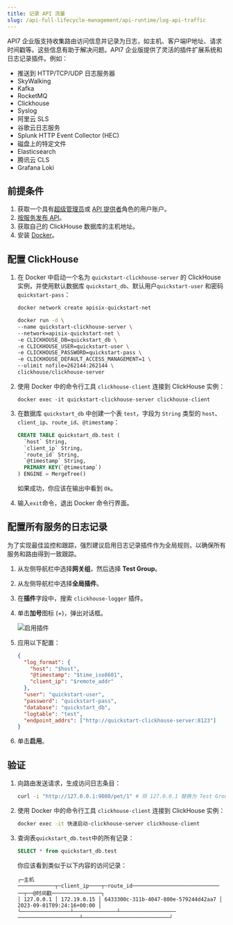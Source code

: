 ```yaml
---
title: 记录 API 流量
slug: /api-full-lifecycle-management/api-runtime/log-api-traffic
---
```


API7 企业版支持收集路由访问信息并记录为日志，如主机、客户端IP地址、请求时间戳等。这些信息有助于解决问题。API7 企业版提供了灵活的插件扩展系统和日志记录插件。例如：

- 推送到 HTTP/TCP/UDP 日志服务器
- SkyWalking
- Kafka
- RocketMQ
- Clickhouse
- Syslog
- 阿里云 SLS
- 谷歌云日志服务
- Splunk HTTP Event Collector (HEC)
- 磁盘上的特定文件
- Elasticsearch
- 腾讯云 CLS
- Grafana Loki

## 前提条件

1. 获取一个具有[超级管理员](../../administration/role-based-access-control.md#super-admin)或 [API 提供者](../../administration/role-based-access-control.md#api-provider)角色的用户账户。
2. [按服务发布 API](../api-publishing/publish-apis-by-service.md)。
3. 获取自己的 ClickHouse 数据库的主机地址。
4. 安装 [Docker](https://docs.docker.com/get-docker/)。

## 配置 ClickHouse

1. 在 Docker 中启动一个名为 `quickstart-clickhouse-server` 的 ClickHouse 实例，并使用默认数据库 `quickstart_db`、默认用户`quickstart-user` 和密码 `quickstart-pass`：

    ```bash
    docker network create apisix-quickstart-net

    docker run -d \
    --name quickstart-clickhouse-server \
    --network=apisix-quickstart-net \
    -e CLICKHOUSE_DB=quickstart_db \
    -e CLICKHOUSE_USER=quickstart-user \
    -e CLICKHOUSE_PASSWORD=quickstart-pass \
    -e CLICKHOUSE_DEFAULT_ACCESS_MANAGEMENT=1 \
    --ulimit nofile=262144:262144 \
    clickhouse/clickhouse-server
    ```

2. 使用 Docker 中的命令行工具 `clickhouse-client` 连接到 ClickHouse 实例：

    ```shell
    docker exec -it quickstart-clickhouse-server clickhouse-client
    ```

3. 在数据库 `quickstart_db` 中创建一个表 `test`，字段为 `String` 类型的 `host`、`client_ip`、`route_id`、`@timestamp`：

    ```sql
    CREATE TABLE quickstart_db.test (
      `host` String,
      `client_ip` String,
      `route_id` String,
      `@timestamp` String,
      PRIMARY KEY(`@timestamp`)
    ) ENGINE = MergeTree()
    ```

    如果成功，你应该在输出中看到 `Ok`。

4. 输入`exit`命令，退出 Docker 命令行界面。

## 配置所有服务的日志记录

为了实现最佳监控和跟踪，强烈建议启用日志记录插件作为全局规则，以确保所有服务和路由得到一致跟踪。

1. 从左侧导航栏中选择**网关组**，然后选择 **Test Group**。
2. 从左侧导航栏中选择**全局插件**。
3. 在**插件**字段中，搜索 `clickhouse-logger` 插件。
4. 单击**加号**图标 (+)，弹出对话框。

    ![启用插件](https://static.apiseven.com/uploads/2023/12/08/S6JiAqNg_clickhouse-logger_plugin.png)

4. 应用以下配置：

    ```json
    {
      "log_format": {
        "host": "$host",
        "@timestamp": "$time_iso8601",
        "client_ip": "$remote_addr"
      },
      "user": "quickstart-user",
      "password": "quickstart-pass",
      "database": "quickstart_db",
      "logtable": "test",
      "endpoint_addrs": ["http://quickstart-clickhouse-server:8123"]
    }
    ```

5. 单击**启用**。

## 验证

1. 向路由发送请求，生成访问日志条目：

    ```bash
    curl -i "http://127.0.0.1:9080/pet/1" # 将 127.0.0.1 替换为 Test Group 的地址。
    ```

2. 使用 Docker 中的命令行工具 `clickhouse-client` 连接到 ClickHouse 实例：

    ```bash
    docker exec -it 快速启动-clickhouse-server clickhouse-client
    ```

3. 查询表`quickstart_db.test`中的所有记录：

    ```sql
    SELECT * from quickstart_db.test
    ```

    你应该看到类似于以下内容的访问记录：

    ```text
    ┌─主机────────────┬─client_ip────┬─route_id──────────────────────────── ──┬──@时间戳────────────────┐
    │ 127.0.0.1 │ 172.19.0.15 │ 6433300c-311b-4047-800e-579244d42aa7 │ 2023-09-01T09:24:16+00:00 │
    └────────────────┴──────────────┴────────────────── ────────────────────┴────────────────────────────┘
    ```
